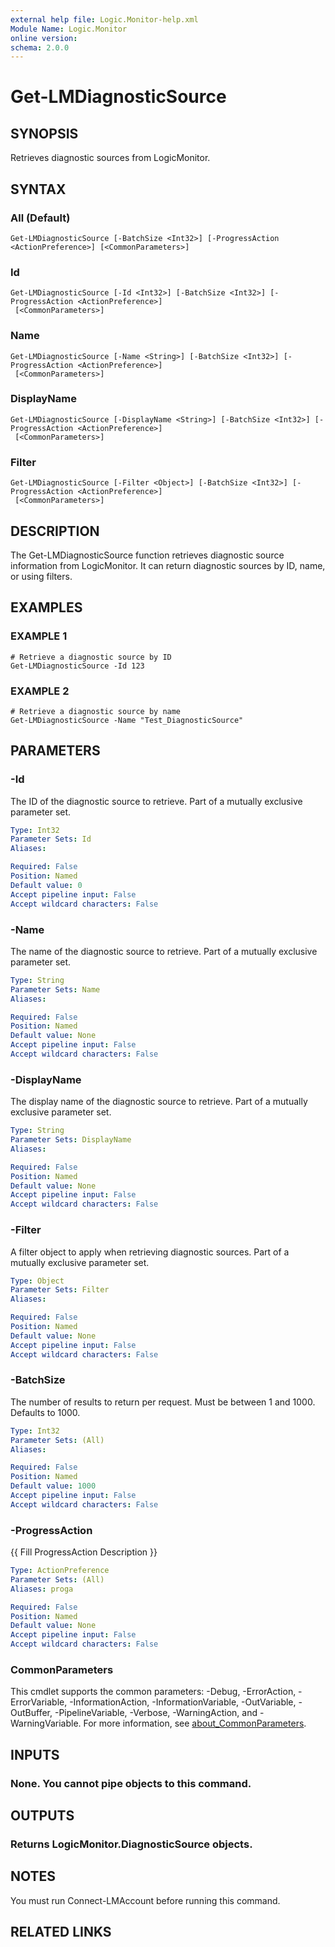 ```yaml
---
external help file: Logic.Monitor-help.xml
Module Name: Logic.Monitor
online version:
schema: 2.0.0
---
```


# Get-LMDiagnosticSource

## SYNOPSIS
Retrieves diagnostic sources from LogicMonitor.

## SYNTAX

### All (Default)
```
Get-LMDiagnosticSource [-BatchSize <Int32>] [-ProgressAction <ActionPreference>] [<CommonParameters>]
```

### Id
```
Get-LMDiagnosticSource [-Id <Int32>] [-BatchSize <Int32>] [-ProgressAction <ActionPreference>]
 [<CommonParameters>]
```

### Name
```
Get-LMDiagnosticSource [-Name <String>] [-BatchSize <Int32>] [-ProgressAction <ActionPreference>]
 [<CommonParameters>]
```

### DisplayName
```
Get-LMDiagnosticSource [-DisplayName <String>] [-BatchSize <Int32>] [-ProgressAction <ActionPreference>]
 [<CommonParameters>]
```

### Filter
```
Get-LMDiagnosticSource [-Filter <Object>] [-BatchSize <Int32>] [-ProgressAction <ActionPreference>]
 [<CommonParameters>]
```

## DESCRIPTION
The Get-LMDiagnosticSource function retrieves diagnostic source information from LogicMonitor.
It can return diagnostic sources by ID, name, or using filters.

## EXAMPLES

### EXAMPLE 1
```
# Retrieve a diagnostic source by ID
Get-LMDiagnosticSource -Id 123
```

### EXAMPLE 2
```
# Retrieve a diagnostic source by name
Get-LMDiagnosticSource -Name "Test_DiagnosticSource"
```

## PARAMETERS

### -Id
The ID of the diagnostic source to retrieve.
Part of a mutually exclusive parameter set.

```yaml
Type: Int32
Parameter Sets: Id
Aliases:

Required: False
Position: Named
Default value: 0
Accept pipeline input: False
Accept wildcard characters: False
```

### -Name
The name of the diagnostic source to retrieve.
Part of a mutually exclusive parameter set.

```yaml
Type: String
Parameter Sets: Name
Aliases:

Required: False
Position: Named
Default value: None
Accept pipeline input: False
Accept wildcard characters: False
```

### -DisplayName
The display name of the diagnostic source to retrieve.
Part of a mutually exclusive parameter set.

```yaml
Type: String
Parameter Sets: DisplayName
Aliases:

Required: False
Position: Named
Default value: None
Accept pipeline input: False
Accept wildcard characters: False
```

### -Filter
A filter object to apply when retrieving diagnostic sources.
Part of a mutually exclusive parameter set.

```yaml
Type: Object
Parameter Sets: Filter
Aliases:

Required: False
Position: Named
Default value: None
Accept pipeline input: False
Accept wildcard characters: False
```

### -BatchSize
The number of results to return per request.
Must be between 1 and 1000.
Defaults to 1000.

```yaml
Type: Int32
Parameter Sets: (All)
Aliases:

Required: False
Position: Named
Default value: 1000
Accept pipeline input: False
Accept wildcard characters: False
```

### -ProgressAction
{{ Fill ProgressAction Description }}

```yaml
Type: ActionPreference
Parameter Sets: (All)
Aliases: proga

Required: False
Position: Named
Default value: None
Accept pipeline input: False
Accept wildcard characters: False
```

### CommonParameters
This cmdlet supports the common parameters: -Debug, -ErrorAction, -ErrorVariable, -InformationAction, -InformationVariable, -OutVariable, -OutBuffer, -PipelineVariable, -Verbose, -WarningAction, and -WarningVariable. For more information, see [about_CommonParameters](http://go.microsoft.com/fwlink/?LinkID=113216).

## INPUTS

### None. You cannot pipe objects to this command.
## OUTPUTS

### Returns LogicMonitor.DiagnosticSource objects.
## NOTES
You must run Connect-LMAccount before running this command.

## RELATED LINKS
